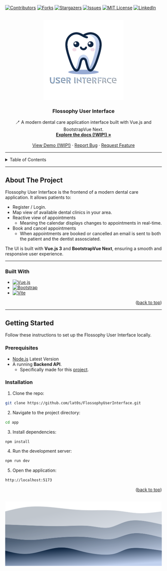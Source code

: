 <!-- Improved compatibility of back to top link: See: https://github.com/othneildrew/Best-README-Template/pull/73 -->

<a id="readme-top"></a>

<!--
*** Thanks for checking out the Best-README-Template. If you have a suggestion
*** that would make this better, please fork the repo and create a pull request
*** or simply open an issue with the tag "enhancement".
*** Don't forget to give the project a star!
*** Thanks again! Now go create something AMAZING! :D
-->

<!-- PROJECT SHIELDS -->
<!--
*** I'm using markdown "reference style" links for readability.
*** Reference links are enclosed in brackets [ ] instead of parentheses ( ).
*** See the bottom of this document for the declaration of the reference variables
*** for contributors-url, forks-url, etc. This is an optional, concise syntax you may use.
*** https://www.markdownguide.org/basic-syntax/#reference-style-links
-->

[![Contributors][contributors-shield]][contributors-url]
[![Forks][forks-shield]][forks-url]
[![Stargazers][stars-shield]][stars-url]
[![Issues][issues-shield]][issues-url]
[![MIT License][license-shield]][license-url]
[![LinkedIn][linkedin-shield]][linkedin-url]

<a id="readme-top"></a>

<!-- PROJECT LOGO -->
<br />
<div align="center">
  <a href="https://github.com/lat0s/FlossophyUserInterface">
    <img src="assets/flossophy.png" alt="Logo" width="256" height="256">
  </a>

<h3 align="center">Flossophy User Interface</h3>

  <p align="center">
    🪥 A modern dental care application interface built with Vue.js and BootstrapVue Next.
    <br />
    <a href="https://github.com/lat0s/FlossophyUserInterface"><strong>Explore the docs (!WIP!) »</strong></a>
    <br />
    <br />
    <a href="https://github.com/lat0s/FlossophyUserInterface">View Demo (!WIP!)</a>
    ·
    <a href="https://github.com/lat0s/FlossophyUserInterface/issues/new?labels=bug&template=bug-report---.md">Report Bug</a>
    ·
    <a href="https://github.com/lat0s/FlossophyUserInterface/issues/new?labels=enhancement&template=feature-request---.md">Request Feature</a>
  </p>
</div>

---

<!-- TABLE OF CONTENTS -->
<details>
  <summary>Table of Contents</summary>
  <ol>
    <li>
      <a href="#about-the-project">About The Project</a>
      <ul>
        <li><a href="#built-with">Built With</a></li>
      </ul>
    </li>
    <li>
      <a href="#getting-started">Getting Started</a>
      <ul>
        <li><a href="#prerequisites">Prerequisites</a></li>
        <li><a href="#installation">Installation</a></li>
      </ul>
    </li>
    <li><a href="#usage">Usage</a></li>
    <li><a href="#roadmap">Roadmap</a></li>
    <li><a href="#contributing">Contributing</a></li>
    <li><a href="#license">License</a></li>
    <li><a href="#contact">Contact</a></li>
    <li><a href="#acknowledgments">Acknowledgments</a></li>
  </ol>
</details>

---

<!-- ABOUT THE PROJECT -->

## About The Project

Flossophy User Interface is the frontend of a modern dental care application. It allows patients to:

- Register / Login.
- Map view of available dental clinics in your area.
- Reactive view of appointments
  - Meaning the calendar displays changes to appointments in real-time. 
- Book and cancel appointments
  - When appointments are booked or cancelled an email is sent to both the patient and the dentist assosciated.


The UI is built with **Vue.js 3** and **BootstrapVue Next**, ensuring a smooth and responsive user experience.

---

### Built With

- [![Vue.js][Vue.js]][Vue-url]
- [![Bootstrap][Bootstrap]][Bootstrap-url]
- [![Vite][Vite]][Vite-url]

<p align="right">(<a href="#readme-top">back to top</a>)</p>

---

<!-- GETTING STARTED -->

## Getting Started

Follow these instructions to set up the Flossophy User Interface locally.

### Prerequisites

- [Node.js](https://nodejs.org/en) Latest Version
- A running **Backend API**.
  - Specifically made for this [project](https://github.com/lat0s/FlossophyUserInterface/tree/main).

### Installation

1. Clone the repo:
```sh
git clone https://github.com/lat0s/FlossophyUserInterface.git
```
2. Navigate to the project directory:
```sh
cd app
```

3. Install dependencies:
```sh
npm install
```
4. Run the development server:
```sh
npm run dev
```

5. Open the application:
```sh
http://localhost:5173
```
 
<p align="right">(<a href="#readme-top">back to top</a>)</p>

## <!-- Footer -->

<p align="center">
<img src="./assets/footer.svg">
</p>

<!-- MARKDOWN LINKS & IMAGES -->
<!-- https://www.markdownguide.org/basic-syntax/#reference-style-links -->

[Nodemailer-url]: https://www.nodemailer.com/
[Mongo]: https://img.shields.io/badge/MongoDB-47A248?logo=mongodb&logoColor=fff&style=flat-square
[Mongo-url]: https://www.mongodb.com/
[Node]: https://img.shields.io/badge/Node.js-5FA04E?logo=nodedotjs&logoColor=fff&style=flat-square
[Node-url]: https://nodejs.org/en
[Koa-url]: https://koajs.com/
[Koa]: https://img.shields.io/badge/Koa-33333D?logo=koa&logoColor=fff&style=flat-square
[contributors-shield]: https://img.shields.io/github/contributors/lat0s/FlossophyUserInterface.svg?style=for-the-badge
[contributors-url]: https://github.com/lat0s/FlossophyUserInterface/graphs/contributors
[forks-shield]: https://img.shields.io/github/forks/lat0s/FlossophyUserInterface.svg?style=for-the-badge
[forks-url]: https://github.com/lat0s/FlossophyUserInterface/network/members
[stars-shield]: https://img.shields.io/github/stars/lat0s/FlossophyUserInterface.svg?style=for-the-badge
[stars-url]: https://github.com/lat0s/FlossophyUserInterface/stargazers
[issues-shield]: https://img.shields.io/github/issues/lat0s/FlossophyUserInterface.svg?style=for-the-badge
[issues-url]: https://github.com/lat0s/FlossophyUserInterface/issues
[license-shield]: https://img.shields.io/github/license/lat0s/FlossophyUserInterface.svg?style=for-the-badge
[license-url]: https://github.com/lat0s/FlossophyUserInterface/blob/main/LICENSE.txt
[linkedin-shield]: https://img.shields.io/badge/-LinkedIn-black.svg?style=for-the-badge&logo=linkedin&colorB=555
[linkedin-url]: https://linkedin.com/in/latosgeorge
[product-screenshot]: images/screenshot.png

[Vue.js]: https://img.shields.io/badge/Vue.js-35495E?style=for-the-badge&logo=vuedotjs&logoColor=4FC08D
[Bootstrap]: https://img.shields.io/badge/Bootstrap-35495E?style=for-the-badge&logo=bootstrap&logoColor=A020F0
[Vite]: https://img.shields.io/badge/Vite-35495E?style=for-the-badge&logo=vite&logoColor=FFFF00
[Bootstrap-url]: https://bootstrap-vue-next.github.io/bootstrap-vue-next/
[Vue-url]: https://vuejs.org/
[Vite-url]: https://vite.dev/
